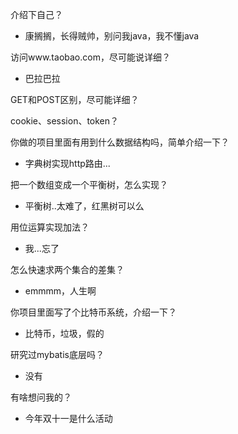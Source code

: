 介绍下自己？

- 康搁搁，长得贼帅，别问我java，我不懂java

访问www.taobao.com，尽可能说详细？

- 巴拉巴拉

GET和POST区别，尽可能详细？

cookie、session、token？

你做的项目里面有用到什么数据结构吗，简单介绍一下？

- 字典树实现http路由...

把一个数组变成一个平衡树，怎么实现？

- 平衡树..太难了，红黑树可以么

用位运算实现加法？

- 我...忘了

怎么快速求两个集合的差集？

- emmmm，人生啊

你项目里面写了个比特币系统，介绍一下？

- 比特币，垃圾，假的

研究过mybatis底层吗？

- 没有

有啥想问我的？

- 今年双十一是什么活动